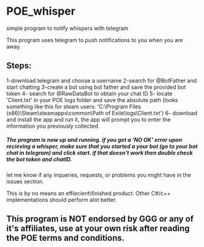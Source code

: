 # POE_whisper
 simple program to notify whispers with telegram

 This program uses telegram to push notifications to you when you are away.

## Steps:
 1-download telegram and choose a username
 2-search for @BotFather and start chatting
 3-create a bot using bot father and save the provided bot token
 4- search for @RawDataBot to obtain your chat ID
 5- locate 'Client.txt' in your POE logs folder and save the absolute path (looks something like this for steam users: 'C:\Program Files (x86)\Steam\steamapps\common\Path of Exile\logs\Client.txt')
 6- download and install the app and run it, the app will prompt you to enter the information you previously collected.
 ##### The program is now up and running. if you get a 'NO OK' error upon recieving a whisper, make sure that you started a your bot (go to your bot chat in telegram) and click start. if that doesn't work then double check the bot token and chatID.
 let me know if any inqueries, requests, or problems you might have in the issues section.

 This is by no means an effiecient\finished product. Other C#/c++ implementations should perform alot better.

 ## This program is NOT endorsed by GGG or any of it's affiliates, use at your own risk after reading the POE terms and conditions.


